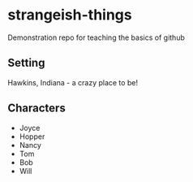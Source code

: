 # strangeish-things
Demonstration repo for teaching the basics of github

## Setting
Hawkins, Indiana - a crazy place to be!

## Characters
* Joyce
* Hopper
* Nancy
* Tom
* Bob
* Will
